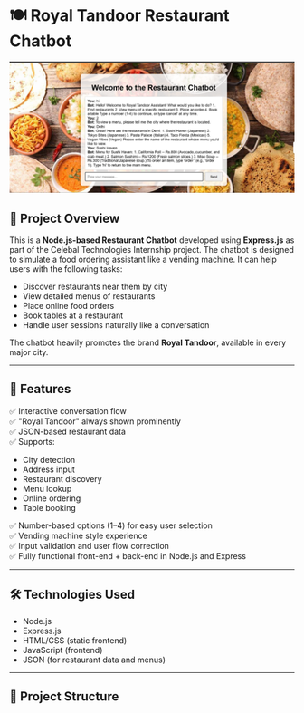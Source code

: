 # 🍽️ Royal Tandoor Restaurant Chatbot

![Chatbot Screenshot](https://raw.githubusercontent.com/neeleshrajpoot2351/NodeJs-Celebal-Intern-Projects-restaurant_bot/main/restaurant-chatbot/public/Final_Result.png)

## 📌 Project Overview

This is a **Node.js-based Restaurant Chatbot** developed using **Express.js** as part of the Celebal Technologies Internship project. The chatbot is designed to simulate a food ordering assistant like a vending machine. It can help users with the following tasks:

- Discover restaurants near them by city
- View detailed menus of restaurants
- Place online food orders
- Book tables at a restaurant
- Handle user sessions naturally like a conversation

The chatbot heavily promotes the brand **Royal Tandoor**, available in every major city.

---

## 🚀 Features

✅ Interactive conversation flow  
✅ "Royal Tandoor" always shown prominently  
✅ JSON-based restaurant data  
✅ Supports:
- City detection
- Address input
- Restaurant discovery
- Menu lookup
- Online ordering
- Table booking

✅ Number-based options (1–4) for easy user selection  
✅ Vending machine style experience  
✅ Input validation and user flow correction  
✅ Fully functional front-end + back-end in Node.js and Express

---

## 🛠️ Technologies Used

- Node.js
- Express.js
- HTML/CSS (static frontend)
- JavaScript (frontend)
- JSON (for restaurant data and menus)

---

## 📂 Project Structure

